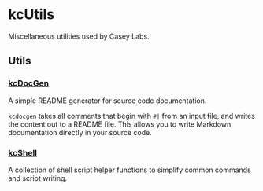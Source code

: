 # kcUtils

Miscellaneous utilities used by Casey Labs.

## Utils

### [kcDocGen](https://github.com/CaseyLabs/kcUtils/tree/main/utils/kcDocGen)

A simple README generator for source code documentation. 

`kcdocgen` takes all comments that begin with `#|` from an input file, and writes 
the content out to a README file. This allows you to write Markdown documentation 
directly in your source code.  

### [kcShell](https://github.com/CaseyLabs/kcUtils/tree/main/utils/kcShell)

A collection of shell script helper functions to simplify common commands and script writing.